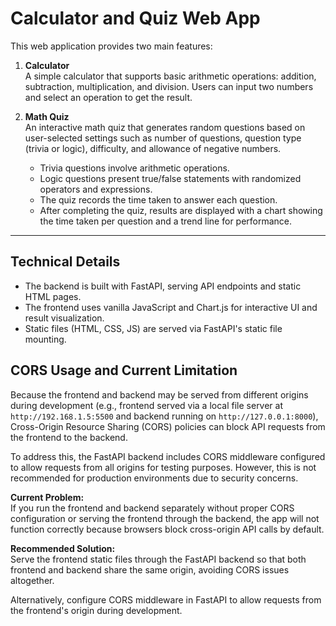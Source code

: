 # Calculator and Quiz Web App

This web application provides two main features:

1. **Calculator**  
   A simple calculator that supports basic arithmetic operations: addition, subtraction, multiplication, and division. Users can input two numbers and select an operation to get the result.

2. **Math Quiz**  
   An interactive math quiz that generates random questions based on user-selected settings such as number of questions, question type (trivia or logic), difficulty, and allowance of negative numbers.  
   - Trivia questions involve arithmetic operations.  
   - Logic questions present true/false statements with randomized operators and expressions.  
   - The quiz records the time taken to answer each question.  
   - After completing the quiz, results are displayed with a chart showing the time taken per question and a trend line for performance.

----------------------------------------------------------------------------------------

## Technical Details

- The backend is built with FastAPI, serving API endpoints and static HTML pages.  
- The frontend uses vanilla JavaScript and Chart.js for interactive UI and result visualization.  
- Static files (HTML, CSS, JS) are served via FastAPI's static file mounting.

## CORS Usage and Current Limitation

Because the frontend and backend may be served from different origins during development (e.g., frontend served via a local file server at `http://192.168.1.5:5500` and backend running on `http://127.0.0.1:8000`), Cross-Origin Resource Sharing (CORS) policies can block API requests from the frontend to the backend.

To address this, the FastAPI backend includes CORS middleware configured to allow requests from all origins for testing purposes. However, this is not recommended for production environments due to security concerns.

**Current Problem:**  
If you run the frontend and backend separately without proper CORS configuration or serving the frontend through the backend, the app will not function correctly because browsers block cross-origin API calls by default.

**Recommended Solution:**  
Serve the frontend static files through the FastAPI backend so that both frontend and backend share the same origin, avoiding CORS issues altogether.

Alternatively, configure CORS middleware in FastAPI to allow requests from the frontend's origin during development.